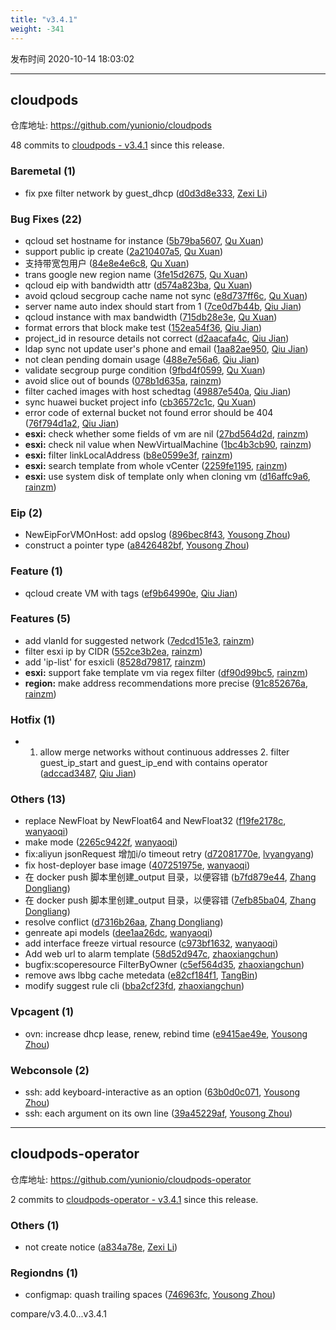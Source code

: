 ```yaml
---
title: "v3.4.1"
weight: -341
---
```


发布时间 2020-10-14 18:03:02

---
## cloudpods

仓库地址: https://github.com/yunionio/cloudpods

48 commits to [cloudpods - v3.4.1] since this release.

### Baremetal (1)
- fix pxe filter network by guest_dhcp ([d0d3d8e333](https://github.com/yunionio/cloudpods/commit/d0d3d8e333128f1d81849a0f69fe04a6f48e6387), [Zexi Li](mailto:zexi.li@qq.com))

### Bug Fixes (22)
- qcloud set hostname for instance ([5b79ba5607](https://github.com/yunionio/cloudpods/commit/5b79ba560703da088c4566db7638cdef8237fb38), [Qu Xuan](mailto:quxuan@yunionyun.com))
- support public ip create ([2a210407a5](https://github.com/yunionio/cloudpods/commit/2a210407a59e7ef90485683a75063a6aaa66b7fa), [Qu Xuan](mailto:quxuan@yunionyun.com))
- 支持带宽包用户 ([84e8e4e6c8](https://github.com/yunionio/cloudpods/commit/84e8e4e6c8e4167eaea77151321c205bb7f97516), [Qu Xuan](mailto:quxuan@yunionyun.com))
- trans google new region name ([3fe15d2675](https://github.com/yunionio/cloudpods/commit/3fe15d2675017d190f59b31729ecf78ae97afa7b), [Qu Xuan](mailto:quxuan@yunionyun.com))
- qcloud eip with bandwidth attr ([d574a823ba](https://github.com/yunionio/cloudpods/commit/d574a823ba5aa3b733d4fdc78654cdbcfd4a89d1), [Qu Xuan](mailto:quxuan@yunionyun.com))
- avoid qcloud secgroup cache name not sync ([e8d737ff6c](https://github.com/yunionio/cloudpods/commit/e8d737ff6c91b50d931c3250d87d5484026b4aba), [Qu Xuan](mailto:quxuan@yunionyun.com))
- server name auto index should start from 1 ([7ce0d7b44b](https://github.com/yunionio/cloudpods/commit/7ce0d7b44b52cd123910111a0696ccdcbce5b0f0), [Qiu Jian](mailto:qiujian@yunionyun.com))
- qcloud instance with max bandwidth ([715db28e3e](https://github.com/yunionio/cloudpods/commit/715db28e3ef78e98ddaaf178b386b6232b17b1e3), [Qu Xuan](mailto:quxuan@yunionyun.com))
- format errors that block make test ([152ea54f36](https://github.com/yunionio/cloudpods/commit/152ea54f369e4b5646eed302f3a8a781d1d92ac2), [Qiu Jian](mailto:qiujian@yunionyun.com))
- project_id in resource details not correct ([d2aacafa4c](https://github.com/yunionio/cloudpods/commit/d2aacafa4c6257c4a6d021e97d134abaf1bfb1de), [Qiu Jian](mailto:qiujian@yunionyun.com))
- ldap sync not update user's phone and email ([1aa82ae950](https://github.com/yunionio/cloudpods/commit/1aa82ae950e70624380668d5e79ea4c1aa1bd88f), [Qiu Jian](mailto:qiujian@yunionyun.com))
- not clean pending domain usage ([488e7e56a6](https://github.com/yunionio/cloudpods/commit/488e7e56a682b0bd2c1f1de35b103e88e69f2e68), [Qiu Jian](mailto:qiujian@yunionyun.com))
- validate secgroup purge condition ([9fbd4f0599](https://github.com/yunionio/cloudpods/commit/9fbd4f05996d97850ea9ab6ba9279cc0dc0249ef), [Qu Xuan](mailto:quxuan@yunionyun.com))
- avoid slice out of bounds ([078b1d635a](https://github.com/yunionio/cloudpods/commit/078b1d635a35bc23c4628ba6ec39a5d1f7ede719), [rainzm](mailto:mjoycarry@gmail.com))
- filter cached images with host schedtag ([49887e540a](https://github.com/yunionio/cloudpods/commit/49887e540ac710e9f1fc520aa8bb84bb7121fcd1), [Qiu Jian](mailto:qiujian@yunionyun.com))
- sync huawei bucket project info ([cb36572c1c](https://github.com/yunionio/cloudpods/commit/cb36572c1c72f9f06efaee408673c974308999fa), [Qu Xuan](mailto:quxuan@yunionyun.com))
- error code of external bucket not found error should be 404 ([76f794d1a2](https://github.com/yunionio/cloudpods/commit/76f794d1a2805d65d9ff178954d65b8308bd5289), [Qiu Jian](mailto:qiujian@yunionyun.com))
- **esxi:** check whether some fields of vm are nil ([27bd564d2d](https://github.com/yunionio/cloudpods/commit/27bd564d2dcfe3c760bb39a17b6c97169749effb), [rainzm](mailto:mjoycarry@gmail.com))
- **esxi:** check nil value when NewVirtualMachine ([1bc4b3cb90](https://github.com/yunionio/cloudpods/commit/1bc4b3cb90644ae16586248e5eb111b56dc68c05), [rainzm](mailto:mjoycarry@gmail.com))
- **esxi:** filter linkLocalAddress ([b8e0599e3f](https://github.com/yunionio/cloudpods/commit/b8e0599e3fbb3a9cf36deb2b4396fa50dbfff96b), [rainzm](mailto:mjoycarry@gmail.com))
- **esxi:** search template from whole vCenter ([2259fe1195](https://github.com/yunionio/cloudpods/commit/2259fe1195ca638ba82ffa70b29ae3c2f4be7889), [rainzm](mailto:mjoycarry@gmail.com))
- **esxi:** use system disk of template only when cloning vm ([d16affc9a6](https://github.com/yunionio/cloudpods/commit/d16affc9a6e95e1f6d14d091846cabe5daf9edca), [rainzm](mailto:mjoycarry@gmail.com))

### Eip (2)
- NewEipForVMOnHost: add opslog ([896bec8f43](https://github.com/yunionio/cloudpods/commit/896bec8f43c539df59ad4b9f24a45b11dd1d7bfe), [Yousong Zhou](mailto:zhouyousong@yunionyun.com))
- construct a pointer type ([a8426482bf](https://github.com/yunionio/cloudpods/commit/a8426482bf4679a4e0b09c7f480d693e551e2f1f), [Yousong Zhou](mailto:zhouyousong@yunionyun.com))

### Feature (1)
- qcloud create VM with tags ([ef9b64990e](https://github.com/yunionio/cloudpods/commit/ef9b64990eed1f902cbdd142f4eb85fc771a2cc3), [Qiu Jian](mailto:qiujian@yunionyun.com))

### Features (5)
- add vlanId for suggested network ([7edcd151e3](https://github.com/yunionio/cloudpods/commit/7edcd151e3d500840eaa051429341171d36b94a2), [rainzm](mailto:mjoycarry@gmail.com))
- filter esxi ip by CIDR ([552ce3b2ea](https://github.com/yunionio/cloudpods/commit/552ce3b2ea27706d6d23a9cad76fc6e5f66db351), [rainzm](mailto:mjoycarry@gmail.com))
- add 'ip-list' for esxicli ([8528d79817](https://github.com/yunionio/cloudpods/commit/8528d79817e30a067c0f85cfc4da70b9f9a21bdb), [rainzm](mailto:mjoycarry@gmail.com))
- **esxi:** support fake template vm via regex filter ([df90d99bc5](https://github.com/yunionio/cloudpods/commit/df90d99bc5c26b524633f26338314a7ef7e665eb), [rainzm](mailto:mjoycarry@gmail.com))
- **region:** make address recommendations more precise ([91c852676a](https://github.com/yunionio/cloudpods/commit/91c852676a506e5d5602f697e2b6bc69e3569d82), [rainzm](mailto:mjoycarry@gmail.com))

### Hotfix (1)
- 1. allow merge networks without continuous addresses 2. filter guest_ip_start and guest_ip_end with contains operator ([adccad3487](https://github.com/yunionio/cloudpods/commit/adccad34872144cf5b7b5e59f7ca196930bd5565), [Qiu Jian](mailto:qiujian@yunionyun.com))

### Others (13)
- replace NewFloat by NewFloat64 and NewFloat32 ([f19fe2178c](https://github.com/yunionio/cloudpods/commit/f19fe2178c44ef6bed6ac2603c1849ae72d48898), [wanyaoqi](mailto:wanyaoqi@yunionyun.com))
- make mode ([2265c9422f](https://github.com/yunionio/cloudpods/commit/2265c9422f0f5a61a1643190aeaa72fbc5fc4f37), [wanyaoqi](mailto:wanyaoqi@yunionyun.com))
- fix:aliyun jsonRequest 增加i/o timeout retry ([d72081770e](https://github.com/yunionio/cloudpods/commit/d72081770e1e32021198192e90aa9981c5696c3c), [lvyangyang](mailto:lvyangyang@yunion.cn))
- fix host-deployer base image ([407251975e](https://github.com/yunionio/cloudpods/commit/407251975eba8f615b06d165a91f7d8babc7e216), [wanyaoqi](mailto:wanyaoqi@yunionyun.com))
- 在 docker push 脚本里创建_output 目录，以便容错 ([b7fd879e44](https://github.com/yunionio/cloudpods/commit/b7fd879e44756f80ffb323edc6fcca6eb3eee90a), [Zhang Dongliang](mailto:zhangdongliang@yunion.cn))
- 在 docker push 脚本里创建_output 目录，以便容错 ([7efb85ba04](https://github.com/yunionio/cloudpods/commit/7efb85ba042bfe10d433ebb741d252b2ac41ba6f), [Zhang Dongliang](mailto:zhangdongliang@yunion.cn))
- resolve conflict ([d7316b26aa](https://github.com/yunionio/cloudpods/commit/d7316b26aa6b19169a7dbda2bb2ddedb429c74cf), [Zhang Dongliang](mailto:zhangdongliang@yunion.cn))
- genreate api models ([dee1aa26dc](https://github.com/yunionio/cloudpods/commit/dee1aa26dc367b1bf65bdfa6e1f34ee38549f4cc), [wanyaoqi](mailto:wanyaoqi@yunionyun.com))
- add interface freeze virtual resource ([c973bf1632](https://github.com/yunionio/cloudpods/commit/c973bf16321ab35f34e3c8d0d6ebee013d0b0d06), [wanyaoqi](mailto:wanyaoqi@yunionyun.com))
- Add web url to alarm template ([58d52d947c](https://github.com/yunionio/cloudpods/commit/58d52d947ca8d5696efd5c6f3a75c81b1b05e07d), [zhaoxiangchun](mailto:1422928955@qq.com))
- bugfix:scoperesource FilterByOwner ([c5ef564d35](https://github.com/yunionio/cloudpods/commit/c5ef564d357def027675bccee598d973b8b1d800), [zhaoxiangchun](mailto:1422928955@qq.com))
- remove aws lbbg cache metedata ([e82cf184f1](https://github.com/yunionio/cloudpods/commit/e82cf184f11271a8994d647dfc833824a8e69cb7), [TangBin](mailto:tangbin@yunion.cn))
- modify suggest rule cli ([bba2cf23fd](https://github.com/yunionio/cloudpods/commit/bba2cf23fdea02baf9b37a74c25a3d431f533b11), [zhaoxiangchun](mailto:1422928955@qq.com))

### Vpcagent (1)
- ovn: increase dhcp lease, renew, rebind time ([e9415ae49e](https://github.com/yunionio/cloudpods/commit/e9415ae49e994d28b21b3bb0b771915a98bfe31b), [Yousong Zhou](mailto:zhouyousong@yunionyun.com))

### Webconsole (2)
- ssh: add keyboard-interactive as an option ([63b0d0c071](https://github.com/yunionio/cloudpods/commit/63b0d0c071d419c4bd01f0f6bc7463682e04136c), [Yousong Zhou](mailto:zhouyousong@yunionyun.com))
- ssh: each argument on its own line ([39a45229af](https://github.com/yunionio/cloudpods/commit/39a45229afccc0b3d78825d730434121ac04987d), [Yousong Zhou](mailto:zhouyousong@yunionyun.com))

[cloudpods - v3.4.1]: https://github.com/yunionio/cloudpods/compare/v3.4.0...v3.4.1
---
## cloudpods-operator

仓库地址: https://github.com/yunionio/cloudpods-operator

2 commits to [cloudpods-operator - v3.4.1] since this release.

### Others (1)
- not create notice ([a834a78e](https://github.com/yunionio/cloudpods-operator/commit/a834a78e6899d8bbc43c4f7638914689f0e3eceb), [Zexi Li](mailto:zexi.li@qq.com))

### Regiondns (1)
- configmap: quash trailing spaces ([746963fc](https://github.com/yunionio/cloudpods-operator/commit/746963fc0749ba1a881f16f5834fdc197e2b0cd2), [Yousong Zhou](mailto:zhouyousong@yunionyun.com))

[cloudpods-operator - v3.4.1]: https://github.com/yunionio/cloudpods-operator/compare/v3.4.0...v3.4.1
compare/v3.4.0...v3.4.1
